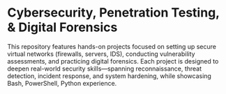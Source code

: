 # Cybersecurity, Penetration Testing, & Digital Forensics

This repository features hands-on projects focused on setting up secure virtual networks (firewalls, servers, IDS), conducting vulnerability assessments, and practicing digital forensics. Each project is designed to deepen real-world security skills—spanning reconnaissance, threat detection, incident response, and system hardening, while showcasing Bash, PowerShell, Python experience.
